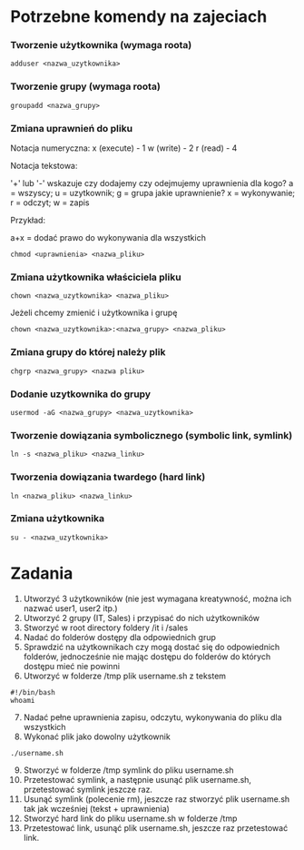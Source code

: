 # Potrzebne komendy na zajeciach

### Tworzenie użytkownika (wymaga roota)
```
adduser <nazwa_uzytkownika>
```

### Tworzenie grupy (wymaga roota)
```
groupadd <nazwa_grupy>
```

### Zmiana uprawnień do pliku
Notacja numeryczna:
x (execute) - 1
w (write) - 2
r (read) - 4

Notacja tekstowa:

'+' lub '-' wskazuje czy dodajemy czy odejmujemy uprawnienia
dla kogo? a = wszyscy; u = uzytkownik; g = grupa
jakie uprawnienie? x = wykonywanie; r = odczyt; w = zapis

Przykład:

a+x = dodać prawo do wykonywania dla wszystkich


```
chmod <uprawnienia> <nazwa_pliku>
```

### Zmiana użytkownika właściciela pliku

```
chown <nazwa_uzytkownika> <nazwa_pliku>
```

Jeżeli chcemy zmienić i użytkownika i grupę

```
chown <nazwa_uzytkownika>:<nazwa_grupy> <nazwa_pliku>
```

### Zmiana grupy do której należy plik

```
chgrp <nazwa_grupy> <nazwa pliku>
```

### Dodanie uzytkownika do grupy
```
usermod -aG <nazwa_grupy> <nazwa_uzytkownika>
```

### Tworzenie dowiązania symbolicznego (symbolic link, symlink)
```
ln -s <nazwa_pliku> <nazwa_linku>
```

### Tworzenia dowiązania twardego (hard link)
```
ln <nazwa_pliku> <nazwa_linku>
```

### Zmiana użytkownika
```
su - <nazwa_uzytkownika>
```


# Zadania

1. Utworzyć 3 użytkowników (nie jest wymagana kreatywność, można ich nazwać user1, user2 itp.)
2. Utworzyć 2 grupy (IT, Sales) i przypisać do nich użytkowników
3. Stworzyć w root directory foldery /it i /sales
4. Nadać do folderów dostępy dla odpowiednich grup
5. Sprawdzić na użytkownikach czy mogą dostać się do odpowiednich folderów, jednocześnie nie mając dostępu do folderów do których dostępu mieć nie powinni
6. Utworzyć w folderze /tmp plik username.sh z tekstem

```
#!/bin/bash
whoami
```
7. Nadać pełne uprawnienia zapisu, odczytu, wykonywania do pliku dla wszystkich
8. Wykonać plik jako dowolny użytkownik
```
./username.sh
```
9.  Stworzyć w folderze /tmp symlink do pliku username.sh
10. Przetestować symlink, a następnie usunąć plik username.sh, przetestować symlink jeszcze raz.
11. Usunąć symlink (polecenie rm), jeszcze raz stworzyć plik username.sh tak jak wcześniej (tekst + uprawnienia)
12. Stworzyć hard link do pliku username.sh w folderze /tmp
13. Przetestować link, usunąć plik username.sh, jeszcze raz przetestować link.